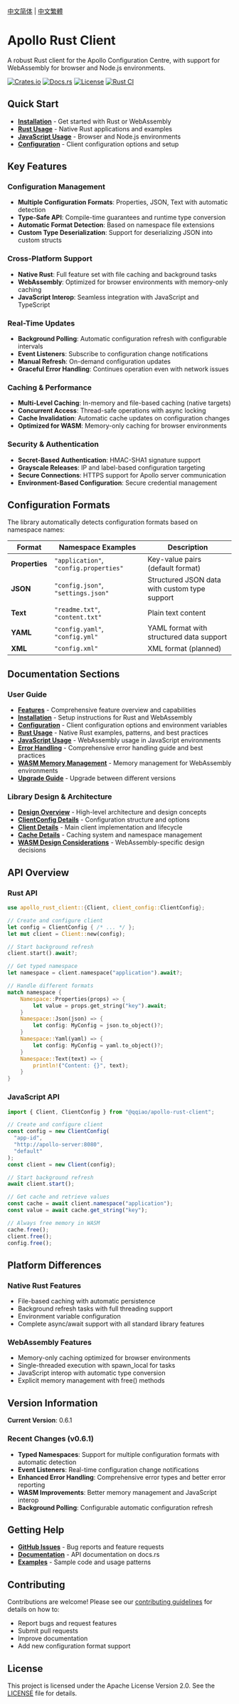 [中文简体](../zh-CN/Home.md) | [中文繁體](../zh-TW/Home.md)

# Apollo Rust Client

A robust Rust client for the Apollo Configuration Centre, with support for WebAssembly for browser and Node.js environments.

[![Crates.io](https://img.shields.io/crates/v/apollo-rust-client.svg)](https://crates.io/crates/apollo-rust-client)
[![Docs.rs](https://docs.rs/apollo-rust-client/badge.svg)](https://docs.rs/apollo-rust-client)
[![License](https://img.shields.io/badge/License-Apache%202.0-blue.svg)](https://github.com/qqiao/apollo-rust-client/blob/main/LICENSE)
[![Rust CI](https://github.com/qqiao/apollo-rust-client/actions/workflows/rust.yml/badge.svg)](https://github.com/qqiao/apollo-rust-client/actions/workflows/rust.yml)

## Quick Start

- **[Installation](Installation.md)** - Get started with Rust or WebAssembly
- **[Rust Usage](Rust-Usage.md)** - Native Rust applications and examples
- **[JavaScript Usage](JavaScript-Usage.md)** - Browser and Node.js environments
- **[Configuration](Configuration.md)** - Client configuration options and setup

## Key Features

### Configuration Management

- **Multiple Configuration Formats**: Properties, JSON, Text with automatic detection
- **Type-Safe API**: Compile-time guarantees and runtime type conversion
- **Automatic Format Detection**: Based on namespace file extensions
- **Custom Type Deserialization**: Support for deserializing JSON into custom structs

### Cross-Platform Support

- **Native Rust**: Full feature set with file caching and background tasks
- **WebAssembly**: Optimized for browser environments with memory-only caching
- **JavaScript Interop**: Seamless integration with JavaScript and TypeScript

### Real-Time Updates

- **Background Polling**: Automatic configuration refresh with configurable intervals
- **Event Listeners**: Subscribe to configuration change notifications
- **Manual Refresh**: On-demand configuration updates
- **Graceful Error Handling**: Continues operation even with network issues

### Caching & Performance

- **Multi-Level Caching**: In-memory and file-based caching (native targets)
- **Concurrent Access**: Thread-safe operations with async locking
- **Cache Invalidation**: Automatic cache updates on configuration changes
- **Optimized for WASM**: Memory-only caching for browser environments

### Security & Authentication

- **Secret-Based Authentication**: HMAC-SHA1 signature support
- **Grayscale Releases**: IP and label-based configuration targeting
- **Secure Connections**: HTTPS support for Apollo server communication
- **Environment-Based Configuration**: Secure credential management

## Configuration Formats

The library automatically detects configuration formats based on namespace names:

| Format         | Namespace Examples                     | Description                                   |
| -------------- | -------------------------------------- | --------------------------------------------- |
| **Properties** | `"application"`, `"config.properties"` | Key-value pairs (default format)              |
| **JSON**       | `"config.json"`, `"settings.json"`     | Structured JSON data with custom type support |
| **Text**       | `"readme.txt"`, `"content.txt"`        | Plain text content                            |
| **YAML**       | `"config.yaml"`, `"config.yml"`        | YAML format with structured data support      |
| **XML**        | `"config.xml"`                         | XML format (planned)                          |

## Documentation Sections

### User Guide

- **[Features](Features.md)** - Comprehensive feature overview and capabilities
- **[Installation](Installation.md)** - Setup instructions for Rust and WebAssembly
- **[Configuration](Configuration.md)** - Client configuration options and environment variables
- **[Rust Usage](Rust-Usage.md)** - Native Rust examples, patterns, and best practices
- **[JavaScript Usage](JavaScript-Usage.md)** - WebAssembly usage in JavaScript environments
- **[Error Handling](Error-Handling.md)** - Comprehensive error handling guide and best practices
- **[WASM Memory Management](WASM-Memory-Management.md)** - Memory management for WebAssembly environments
- **[Upgrade Guide](Upgrade-Guide.md)** - Upgrade between different versions

### Library Design & Architecture

- **[Design Overview](Design-Overview.md)** - High-level architecture and design concepts
- **[ClientConfig Details](Design-ClientConfig.md)** - Configuration structure and options
- **[Client Details](Design-Client.md)** - Main client implementation and lifecycle
- **[Cache Details](Design-Cache.md)** - Caching system and namespace management
- **[WASM Design Considerations](Design-WASM.md)** - WebAssembly-specific design decisions

## API Overview

### Rust API

```rust
use apollo_rust_client::{Client, client_config::ClientConfig};

// Create and configure client
let config = ClientConfig { /* ... */ };
let mut client = Client::new(config);

// Start background refresh
client.start().await?;

// Get typed namespace
let namespace = client.namespace("application").await?;

// Handle different formats
match namespace {
    Namespace::Properties(props) => {
        let value = props.get_string("key").await;
    }
    Namespace::Json(json) => {
        let config: MyConfig = json.to_object()?;
    }
    Namespace::Yaml(yaml) => {
        let config: MyConfig = yaml.to_object()?;
    }
    Namespace::Text(text) => {
        println!("Content: {}", text);
    }
}
```

### JavaScript API

```javascript
import { Client, ClientConfig } from "@qqiao/apollo-rust-client";

// Create and configure client
const config = new ClientConfig(
  "app-id",
  "http://apollo-server:8080",
  "default"
);
const client = new Client(config);

// Start background refresh
await client.start();

// Get cache and retrieve values
const cache = await client.namespace("application");
const value = await cache.get_string("key");

// Always free memory in WASM
cache.free();
client.free();
config.free();
```

## Platform Differences

### Native Rust Features

- File-based caching with automatic persistence
- Background refresh tasks with full threading support
- Environment variable configuration
- Complete async/await support with all standard library features

### WebAssembly Features

- Memory-only caching optimized for browser environments
- Single-threaded execution with spawn_local for tasks
- JavaScript interop with automatic type conversion
- Explicit memory management with free() methods

## Version Information

**Current Version**: 0.6.1

### Recent Changes (v0.6.1)

- **Typed Namespaces**: Support for multiple configuration formats with automatic detection
- **Event Listeners**: Real-time configuration change notifications
- **Enhanced Error Handling**: Comprehensive error types and better error reporting
- **WASM Improvements**: Better memory management and JavaScript interop
- **Background Polling**: Configurable automatic configuration refresh

## Getting Help

- **[GitHub Issues](https://github.com/qqiao/apollo-rust-client/issues)** - Bug reports and feature requests
- **[Documentation](https://docs.rs/apollo-rust-client)** - API documentation on docs.rs
- **[Examples](https://github.com/qqiao/apollo-rust-client/tree/main/examples)** - Sample code and usage patterns

## Contributing

Contributions are welcome! Please see our [contributing guidelines](https://github.com/qqiao/apollo-rust-client/blob/main/CONTRIBUTING.md) for details on how to:

- Report bugs and request features
- Submit pull requests
- Improve documentation
- Add new configuration format support

## License

This project is licensed under the Apache License Version 2.0. See the [LICENSE](https://github.com/qqiao/apollo-rust-client/blob/main/LICENSE) file for details.
